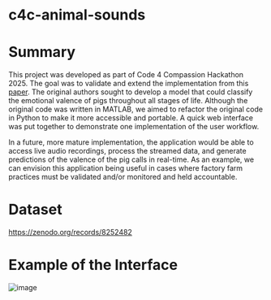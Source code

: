 # c4c-animal-sounds

# Summary 
This project was developed as part of Code 4 Compassion Hackathon 2025. The goal was to validate and extend the implementation from this [paper](https://www.nature.com/articles/s41598-022-07174-8). The original authors sought to develop a model that could classify the emotional valence of pigs throughout all stages of life. Although the original code was written in MATLAB, we aimed to refactor the original code in Python to make it more accessible and portable. A quick web interface was put together to demonstrate one implementation of the user workflow. 

In a future, more mature implementation, the application would be able to access live audio recordings, process the streamed data, and generate predictions of the valence of the pig calls in real-time. As an example, we can envision this application being useful in cases where factory farm practices must be validated and/or monitored and held accountable. 


# Dataset
https://zenodo.org/records/8252482 


# Example of the Interface
![image](https://github.com/user-attachments/assets/c3684deb-5c41-4c67-99cf-a23ced50070b)
